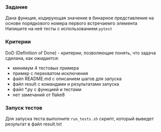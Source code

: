 ### Задание


Дана функция, кодирующая значение в бинарное представление на основе порядкового номера первого встречаемго элемента<br/>
Напишите на неё тесты с использованием `pytest`


### Критерии


DoD (Definition of Done) - критерии, позволяющие понять, что задача сделана, как ожидается:

- минимум 4 тестовых примера
- пример с перехватом исключения
- файл README.md с описанием шагов для запуска
- файл result с командами и результатами запуска
- файл *.py с функцией и тестами
- нет замечаний от flake8


### Запуск тестов


Для запуска теста выполните `run_tests.sh` скрипт, который выведет результат в файл result.txt